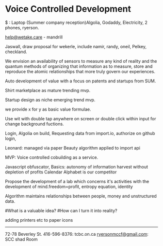 # Voice Controlled Development

$ : Laptop (Summer company reception)Algolia, Godaddy, Electricity, 2 phones, ryerson. 

help@wetake.care - mandrill

Jaswall, draw proposal for wekerle, include namir, randy, oneil, Pelkey, checkland. 

We envision an availability of sensors to measure any kind of reality and the quantum methods of organizing that information as to measure, store and reproduce the atomic relationships that more truly govern our experiences.

Auto development of value with a focus on patents and startups from SUM.

Shirt marketplace as mature trending mvp. 

Startup design as niche emerging trend mvp. 

we provide x for y as basic value formulae.

Use wit with double tap anywhere on screen or double click within input for change background fuctions.

Login, Algolia on build, Requesting data from import.io, authorize on github login,  
 
Leonard: managed via paper 
Beauty algorithm applied to import api

MVP: Voice controlled cobuilding as a service.

Javascript obfuscator,
Basics: autonomy of information harvest without depletion of profits
Calendar
Alphabet is our competitor


Propose the development of a lab which concerns it's activities with the development of mind.freedom=profit, entropy equation, identity 

Algorithm maintains relationships between people, money and unstructured data.

#What is a valuable idea?
#How can I turn it into reality? 

adding printers etc to paper icons



------ 

72-78 Beverley St. 416-596-8376: tcbc.on.ca
ryersonmccf@gmail.com: SCC shad Room



